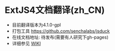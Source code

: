 ExtJS4文档翻译(zh_CN)
=============

* 目前翻译版本为4.1.0-gpl
* 打包工具 https://github.com/senchalabs/jsduck
* 在线文档地址: 待发布(需要有人研究下gh-pages)
* 详细参见 [WIKI](https://github.com/extjs-doc-cn/extjs4-doc-cn/wiki)